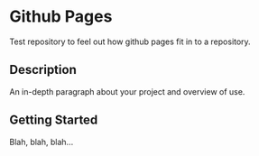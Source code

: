 # Github Pages

Test repository to feel out how github pages fit in to a repository.

## Description

An in-depth paragraph about your project and overview of use.

## Getting Started

Blah, blah, blah...

